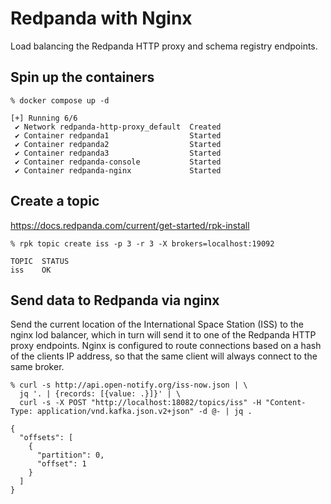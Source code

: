 # Redpanda with Nginx

Load balancing the Redpanda HTTP proxy and schema registry endpoints.

## Spin up the containers

```shell
% docker compose up -d

[+] Running 6/6
 ✔ Network redpanda-http-proxy_default  Created
 ✔ Container redpanda1                  Started
 ✔ Container redpanda2                  Started
 ✔ Container redpanda3                  Started
 ✔ Container redpanda-console           Started
 ✔ Container redpanda-nginx             Started
```

## Create a topic

https://docs.redpanda.com/current/get-started/rpk-install

```shell
% rpk topic create iss -p 3 -r 3 -X brokers=localhost:19092

TOPIC  STATUS
iss    OK
```

## Send data to Redpanda via nginx

Send the current location of the International Space Station (ISS) to the nginx lod balancer, which in turn will send it to one of the Redpanda HTTP proxy endpoints. Nginx is configured to route connections based on a hash of the clients IP address, so that the same client will always connect to the same broker.

```shell
% curl -s http://api.open-notify.org/iss-now.json | \
  jq '. | {records: [{value: .}]}' | \
  curl -s -X POST "http://localhost:18082/topics/iss" -H "Content-Type: application/vnd.kafka.json.v2+json" -d @- | jq .

{
  "offsets": [
    {
      "partition": 0,
      "offset": 1
    }
  ]
}
```
